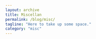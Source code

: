 ```yaml
---
layout: archive
title: Miscellan
permalink: /blog/misc/
tagline: "Here to take up some space."
category: "misc"
---
```

